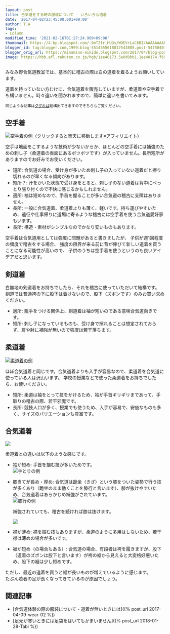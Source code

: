 ```yaml
---
layout: post
title: 合気道をする時の服装について - いろいろな道着
date: '2017-04-02T23:45:00.001+09:00'
author: T.A
tags:
- Column
modified_time: '2021-02-16T01:27:24.909+09:00'
thumbnail: https://4.bp.blogspot.com/-9mTZfr_HU3s/WOEVrLaC6BI/AAAAAAAAH8g/q_OBboBE_MEeUBcUndPglEtWGrvaJTNVACKgB/s72-c/IMG_0935.JPG
blogger_id: tag:blogger.com,1999:blog-5514555618817543888.post-5475840104193166470
blogger_orig_url: https://minamino-aikido.blogspot.com/2017/04/blog-post.html
image: https://hbb.afl.rakuten.co.jp/hgb/1ee40173.5e0d8bb1.1ee40174.f69272c5/?me_id=1205150&item_id=10004413&pc=https%3A%2F%2Fthumbnail.image.rakuten.co.jp%2F%400_mall%2Fchamp%2Fcabinet%2Fkarate%2Fimg60748112.jpg%3F_ex%3D400x400&s=400x400&t=pict
---
```

みなみ野合気道教室では、基本的に稽古の際は白の道着を着るようお願いしています。

道着を持っていない方むけに、合気道着を販売していますが、柔道着や空手着でも構いません。時々違いを聞かれますので、簡単に違いを書いてみます。

<small>同じような記事は[ググれば](https://goo.gl/bR63ai)結構出てきますのでそちらもご覧ください。</small>

## 空手着

<a href="https://hb.afl.rakuten.co.jp/ichiba/1ee40173.5e0d8bb1.1ee40174.f69272c5/?pc=https%3A%2F%2Fitem.rakuten.co.jp%2Fchamp%2Fkarate_gi_223-pku200w%2F&link_type=pict&ut=eyJwYWdlIjoiaXRlbSIsInR5cGUiOiJwaWN0Iiwic2l6ZSI6IjQwMHg0MDAiLCJuYW0iOjEsIm5hbXAiOiJyaWdodCIsImNvbSI6MSwiY29tcCI6ImRvd24iLCJwcmljZSI6MCwiYm9yIjoxLCJjb2wiOjEsImJidG4iOjEsInByb2QiOjAsImFtcCI6ZmFsc2V9" target="_blank" rel="nofollow sponsored noopener"><img src="https://hbb.afl.rakuten.co.jp/hgb/1ee40173.5e0d8bb1.1ee40174.f69272c5/?me_id=1205150&item_id=10004413&pc=https%3A%2F%2Fthumbnail.image.rakuten.co.jp%2F%400_mall%2Fchamp%2Fcabinet%2Fkarate%2Fimg60748112.jpg%3F_ex%3D400x400&s=400x400&t=pict" border="0" alt="空手着の例（クリックすると楽天に移動します※アフィリエイト）" /></a>

空手は地面をこするような技術が少ないからか、ほとんどの空手着には補強のための刺し子（柔道着の表面にあるボツボツです）が入っていません。長所短所がありますのでお好みでお使いください。

* 短所: 合気道の場合、受け身が多いため刺し子の入っていない道着だと擦り切れるのが早くなる傾向があります。
* 短所？: 汗をかいた状態で受け身をとると、刺し子のない道着は背中にべっとり張り付くので不快に感じるかもしれません。
* 適所: 袖は短めなので、手首を握ることが多い合気道の稽古に支障はありません。
* 長所: 一般に合気道着、柔道着よりも薄く、軽いです。持ち運びやすいため、遠征や仕事帰りに道場に寄るような稽古には空手着を使う合気道愛好家もいます。
* 長所: 構造・素材がシンプルなのでかなり安いものもあります。

空手着は合気道用としては強度に問題があると書きましたが、
子供が週1回程度の頻度で稽古をする場合、
強度の限界が来る前に背が伸びて新しい道着を買うことになる可能性が高いので、
子供のうちは空手着を使うというのも良いアイデアだと思います。

## 剣道着

白無地の剣道着をお持ちでしたら、それを稽古に使っていただいて結構です。
剣道では普通袴の下に股下は着けないので、股下（ズボンです）のみお買い求めください。

* 適所: 籠手をつける関係上、剣道着は袖が短いのである意味合気道向きです。
* 短所: 刺し子になっているものも、受け身で擦れることは想定されておらず、肩や肘に補強が無いので強度は若干落ちます。

## 柔道着

<a href="https://www.amazon.co.jp/gp/product/B018S0T64Y/ref=as_li_tl?ie=UTF8&amp;camp=247&amp;creative=1211&amp;creativeASIN=B018S0T64Y&amp;linkCode=as2&amp;tag=seishin-kan-22&amp;linkId=56b8445ebe4fe2489c6a2bf7237088e9" target="_blank"><img border="0" src="https://ws-fe.amazon-adsystem.com/widgets/q?_encoding=UTF8&amp;MarketPlace=JP&amp;ASIN=B018S0T64Y&amp;ServiceVersion=20070822&amp;ID=AsinImage&amp;WS=1&amp;Format=_SL250_&amp;tag=seishin-kan-22" alt="柔道着の例" /></a>

ほぼ合気道着と同じです。合気道着よりも入手が容易なので、柔道着を合気道に使っている人は沢山います。
学校の授業などで使った柔道着をお持ちでしたら、お使いください。

* 短所: 柔道は袖をとって技をかけるため、袖が手首ギリギリまであって、手取りの稽古の際、若干邪魔です。
* 長所: 競技人口が多く、授業でも使うため、入手が容易で、安価なものも多く、サイズのバリエーションも豊富です。

## 合気道着

<a href="https://www.amazon.co.jp/gp/product/B019DF9WLK/ref=as_li_tl?ie=UTF8&amp;camp=247&amp;creative=1211&amp;creativeASIN=B019DF9WLK&amp;linkCode=as2&amp;tag=seishin-kan-22&amp;linkId=203a20e97593fd571b7dd45f26a4b610" target="_blank"><img border="0" src="https://ws-fe.amazon-adsystem.com/widgets/q?_encoding=UTF8&amp;MarketPlace=JP&amp;ASIN=B019DF9WLK&amp;ServiceVersion=20070822&amp;ID=AsinImage&amp;WS=1&amp;Format=_SL250_&amp;tag=seishin-kan-22" /></a>

柔道着との違いは以下のような感じです。

* 袖が短め: 手首を掴む技が多いためです。<br />
    ![手とりの例](https://4.bp.blogspot.com/-9mTZfr_HU3s/WOEVrLaC6BI/AAAAAAAAH8g/q_OBboBE_MEeUBcUndPglEtWGrvaJTNVACKgB/s320/IMG_0935.JPG)

* 膝当てが長め・厚め: 合気道は跪坐（きざ）という膝をついた姿勢で行う技が多くあり（跪坐のまま動くことを膝行と言います）、膝が抜けやすいため、合気道着はあらかじめ補強がされています。<br />
    ![膝行の例](https://1.bp.blogspot.com/-RE2umbjWB3k/WOEYLPCwVSI/AAAAAAAAH84/laCK6S8voAkyhWJ6QtQC8OLlMIU1MySfgCKgB/s320/IMG_0936.JPG)

    補強されていても、稽古を続ければ膝は抜けます。

    ![](https://3.bp.blogspot.com/-vKbnM2-EF0s/WOkGkYNuSQI/AAAAAAAAIBo/SDk_7p_xnFIidPBwdxfpV1GIn4TqnuJHgCKgB/s320/IMG_20170409_002952_434.jpg)

* 襟が薄め: 襟を掴む技もありますが、柔道のように多用はしないため、若干襟は薄めの場合が多いです。
* 裾が短め（の場合もある）: 合気道の場合、有段者は袴を履きますが、股下（道着のズボンは股下と言います）が袴の裾から見えると大変格好悪いため、股下の裾は少し短めです。

ただし、最近の道着を買うと裾が長いものが増えているように感じます。<br />
たぶん若者の足が長くなってきているのが原因でしょう。

## 関連記事

* [合気道体験の際の服装について - 道着が無いときには]({% post_url 2017-04-09-wear-02 %})
* [足元が寒いときには足袋をはいてもかまいません]({% post_url 2018-01-28-Tabi %})
